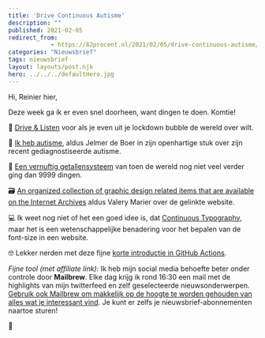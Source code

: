 ```yaml
---
title: 'Drive Continuous Autisme'
description: ""
published: 2021-02-05
redirect_from: 
            - https://82procent.nl/2021/02/05/drive-continuous-autisme/
categories: "Nieuwsbrief"
tags: nieuwsbrief	
layout: layouts/post.njk
hero: ../../../defaultHero.jpg
---
```

<!-- wp:paragraph -->

Hi, Reinier hier,

<!-- /wp:paragraph -->

<!-- wp:paragraph -->

Deze week ga ik er even snel doorheen, want dingen te doen. Komtie!

<!-- /wp:paragraph -->

<!-- wp:paragraph -->

🚗 [Drive & Listen](https://driveandlisten.herokuapp.com/) voor als je even uit je lockdown bubble de wereld over wilt.

<!-- /wp:paragraph -->

<!-- wp:paragraph -->

💪 [Ik heb autisme](https://jelmerdeboer.nl/autisme/), aldus Jelmer de Boer in zijn openhartige stuk over zijn recent gediagnostiseerde autisme.

<!-- /wp:paragraph -->

<!-- wp:paragraph -->

🧮 [Een vernuftig getallensysteem](https://twitter.com/KlaassenNOS/status/1357443654844092418) van toen de wereld nog niet veel verder ging dan 9999 dingen.

<!-- /wp:paragraph -->

<!-- wp:paragraph -->

🗃 [An organized collection of graphic design related items that are available on the Internet Archives](https://archives.design) aldus Valery Marier over de gelinkte website.

<!-- /wp:paragraph -->

<!-- wp:paragraph -->

💻 Ik weet nog niet of het een goed idee is, dat [Continuous Typography](https://maxkoehler.com/posts/continuous-typography/?ref=heydesigner), maar het is een wetenschappelijke benadering voor het bepalen van de font-size in een website.

<!-- /wp:paragraph -->

<!-- wp:paragraph -->

🤓 Lekker nerden met deze fijne [korte introductie in GitHub Actions](https://dev.to/github/what-are-github-actions-3pml).

<!-- /wp:paragraph -->

<!-- wp:paragraph -->

_Fijne tool (met affiliate link):_ Ik heb mijn social media behoefte beter onder controle door **Mailbrew**. Elke dag krijg ik rond 16:30 een mail met de highlights van mijn twitterfeed en zelf geselecteerde nieuwsonderwerpen. [Gebruik ook Mailbrew om makkelijk op de hoogte te worden gehouden van alles wat je interessant vind](https://mailbrew.com/?aff=reinierladan). Je kunt er zelfs je nieuwsbrief-abonnementen naartoe sturen!

<!-- /wp:paragraph -->

<!-- wp:paragraph -->

👋

<!-- /wp:paragraph -->
